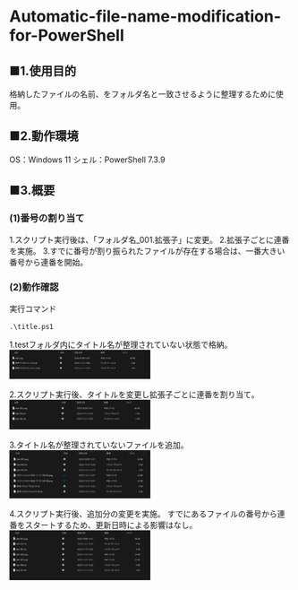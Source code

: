 # Automatic-file-name-modification-for-PowerShell
## ■1.使用目的
格納したファイルの名前、をフォルダ名と一致させるように整理するために使用。
## ■2.動作環境
OS：Windows 11 
シェル：PowerShell 7.3.9
## ■3.概要
### (1)番号の割り当て
1.スクリプト実行後は、「フォルダ名_001.拡張子」に変更。
2.拡張子ごとに連番を実施。
3.すでに番号が割り振られたファイルが存在する場合は、一番大きい番号から連番を開始。

### (2)動作確認

実行コマンド
```
.\title.ps1
```

1.testフォルダ内にタイトル名が整理されていない状態で格納。
<img src="title\title-001.png" width="50%">

2.スクリプト実行後、タイトルを変更し拡張子ごとに連番を割り当て。
<img src="title\title-002.png" width="50%">

3.タイトル名が整理されていないファイルを追加。
<img src="title\title-003.png" width="50%">

4.スクリプト実行後、追加分の変更を実施。
  すでにあるファイルの番号から連番をスタートするため、更新日時による影響はなし。
<img src="title\title-004.png" width="50%">




